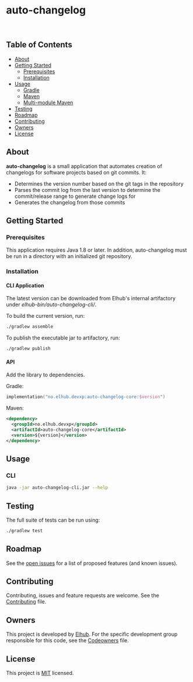 # auto-changelog

[<img src="https://img.shields.io/badge/repo-github-blue" alt="">](https://github.com/elhub/devxp-auto-changelog)
[<img src="https://img.shields.io/badge/issues-jira-orange" alt="">](https://jira.elhub.cloud/issues/?jql=project%20%3D%20%22Team%20Dev%22%20AND%20component%20%3D%20devxp-auto-changelog%20AND%20status%20!%3D%20Done)
[<img src="https://teamcity.elhub.cloud/app/rest/builds/buildType:(id:DevXp_DevXpAutoChangelog_PublishDocs)/statusIcon" alt="">](https://teamcity.elhub.cloud/project/DevXp_DevXpAutoChangelog?mode=builds#all-projects)
[<img src="https://sonar.elhub.cloud/api/project_badges/measure?project=no.elhub.devxp%3Adevxp-auto-changelog&metric=alert_status" alt="">](https://sonar.elhub.cloud/dashboard?id=no.elhub.devxp%3Adevxp-auto-changelog)
[<img src="https://sonar.elhub.cloud/api/project_badges/measure?project=no.elhub.devxp%3Adevxp-auto-changelog&metric=ncloc" alt="">](https://sonar.elhub.cloud/dashboard?id=no.elhub.devxp%3Adevxp-auto-changelog)
[<img src="https://sonar.elhub.cloud/api/project_badges/measure?project=no.elhub.devxp%3Adevxp-auto-changelog&metric=bugs" alt="">](https://sonar.elhub.cloud/dashboard?id=no.elhub.devxp%3Adevxp-auto-changelog)
[<img src="https://sonar.elhub.cloud/api/project_badges/measure?project=no.elhub.devxp%3Adevxp-auto-changelog&metric=vulnerabilities" alt="">](https://sonar.elhub.cloud/dashboard?id=no.elhub.devxp%3Adevxp-auto-changelog)
[<img src="https://sonar.elhub.cloud/api/project_badges/measure?project=no.elhub.devxp%3Adevxp-auto-changelog&metric=coverage" alt="">](https://sonar.elhub.cloud/dashboard?id=no.elhub.devxp%3Adevxp-auto-changelog)

## Table of Contents

* [About](#about)
* [Getting Started](#getting-started)
  * [Prerequisites](#prerequisites)
  * [Installation](#installation)
* [Usage](#usage)
  * [Gradle](#gradle)
  * [Maven](#maven)
  * [Multi-module Maven](#multi-module-maven)
* [Testing](#testing)
* [Roadmap](#roadmap)
* [Contributing](#contributing)
* [Owners](#owners)
* [License](#license)

## About

**auto-changelog** is a small application that automates creation of changelogs for software projects based on git commits. It:

* Determines the version number based on the git tags in the repository
* Parses the commit log from the last version to determine the commit/release range to generate change logs for
* Generates the changelog from those commits

## Getting Started

### Prerequisites

This application requires Java 1.8 or later. In addition, auto-changelog must be run in a directory with an initialized git repository.

### Installation

#### CLI Application

The latest version can be downloaded from Elhub's internal artifactory under _elhub-bin/auto-changelog-cli/_.

To build the current version, run:

```sh
./gradlew assemble
```

To publish the executable jar to artifactory, run:

```sh
./gradlew publish
```

#### API

Add the library to dependencies.

Gradle:
```kotlin
implementation("no.elhub.devxp:auto-changelog-core:$version")
```

Maven:
```xml
<dependency>
  <groupId>no.elhub.devxp</groupId>
  <artifactId>auto-changelog-core</artifactId>
  <version>${version}</version>
</dependency>
```

## Usage

### CLI

```sh
java -jar auto-changelog-cli.jar --help
```

## Testing

The full suite of tests can be run using:

```sh
./gradlew test
```

## Roadmap

See the [open issues](https://github.com/elhub/dev-tools-auto-changelog/issues) for a list of proposed features (and known issues).

## Contributing

Contributing, issues and feature requests are welcome. See the
[Contributing](https://github.com/elhub/dev-tools-auto-changelog/blob/main/CONTRIBUTING.md) file.

## Owners

This project is developed by [Elhub](https://github.com/elhub). For the specific development group responsible for this
code, see the [Codeowners](https://github.com/elhub/dev-tools-auto-changelog/blob/main/CODEOWNERS) file.

## License

This project is [MIT](https://github.com/elhub/dev-tools-auto-changelog/blob/main/LICENSE.md) licensed.
